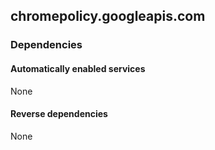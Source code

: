 ## chromepolicy.googleapis.com

### Dependencies

#### Automatically enabled services

None

#### Reverse dependencies

None
